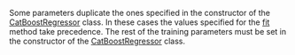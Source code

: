 
Some parameters duplicate the ones specified in the constructor of the [CatBoostRegressor](../../../concepts/python-reference_catboostregressor.md) class. In these cases the values specified for the [fit](../../../concepts/python-reference_catboostregressor_fit.md) method take precedence. The rest of the training parameters must be set in the constructor of the [CatBoostRegressor](../../../concepts/python-reference_catboostregressor.md) class.
